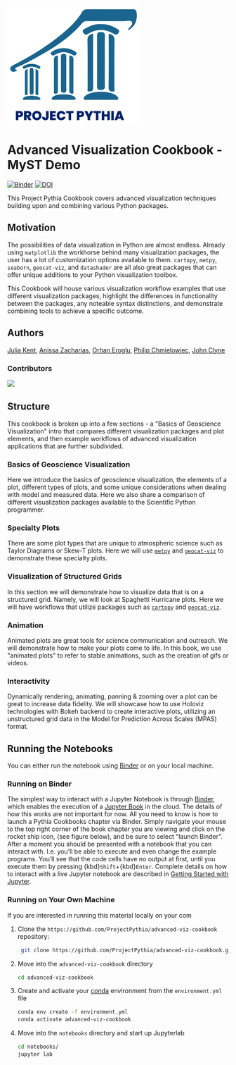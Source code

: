 <img src="thumbnail.png" alt="thumbnail" width="300"/>

# Advanced Visualization Cookbook - MyST Demo

[![Binder](https://binder.projectpythia.org/badge_logo.svg)](https://binder.projectpythia.org/v2/gh/ProjectPythia/advanced-viz-cookbook.git/main?labpath=notebooks)
[![DOI](https://zenodo.org/badge/671205314.svg)](https://zenodo.org/badge/latestdoi/671205314)

This Project Pythia Cookbook covers advanced visualization techniques building upon and combining various Python packages.

## Motivation

The possibilities of data visualization in Python are almost endless. Already using `matplotlib` the workhorse behind many visualization packages, the user has a lot of customization options available to them. `cartopy`, `metpy`, `seaborn`, `geocat-viz`, and `datashader` are all also great packages that can offer unique additions to your Python visualization toolbox.

This Cookbook will house various visualization workflow examples that use different visualization packages, highlight the differences in functionality between the packages, any noteable syntax distinctions, and demonstrate combining tools to achieve a specific outcome.

## Authors

[Julia Kent](@jukent), [Anissa Zacharias](@anissa111), [Orhan Eroglu](@erogluorhan), [Philip Chmielowiec](@philipc2), [John Clyne](@clyne)

### Contributors

<a href="https://github.com/ProjectPythia/advanced-viz-cookbook/graphs/contributors">
  <img src="https://contrib.rocks/image?repo=ProjectPythia/advanced-viz-cookbook" />
</a>

## Structure

This cookbook is broken up into a few sections - a "Basics of Geoscience Visualization" intro that compares different visualization packages and plot elements, and then example workflows of advanced visualization applications that are further subdivided.

### Basics of Geoscience Visualization

Here we introduce the basics of geoscience visualization, the elements of a plot, different types of plots, and some unique considerations when dealing with model and measured data. Here we also share a comparison of different visualization packages available to the Scientific Python programmer.

### Specialty Plots

There are some plot types that are unique to atmospheric science such as Taylor Diagrams or Skew-T plots. Here we will use [`metpy`](https://unidata.github.io/MetPy/latest/index.html) and [`geocat-viz`](https://geocat-viz.readthedocs.io/en/latest/) to demonstrate these specialty plots.

### Visualization of Structured Grids

In this section we will demonstrate how to visualize data that is on a structured grid. Namely, we will look at Spaghetti Hurricane plots. Here we will have workflows that utilize packages such as [`cartopy`](https://scitools.org.uk/cartopy/docs/latest/) and [`geocat-viz`](https://geocat-viz.readthedocs.io/en/latest/).

### Animation

Animated plots are great tools for science communication and outreach. We will demonstrate how to make your plots come to life. In this book, we use "animated plots" to refer to stable animations, such as the creation of gifs or videos.

### Interactivity

Dynamically rendering, animating, panning & zooming over a plot can be great to increase data fidelity. We will showcase how to use Holoviz technologies with Bokeh backend to create interactive plots, utilizing an unstructured grid data in the Model for Prediction Across Scales (MPAS) format.

## Running the Notebooks

You can either run the notebook using [Binder](https://binder.projectpythia.org/) or on your local machine.

### Running on Binder

The simplest way to interact with a Jupyter Notebook is through
[Binder](https://binder.projectpythia.org/), which enables the execution of a
[Jupyter Book](https://jupyterbook.org) in the cloud. The details of how this works are not
important for now. All you need to know is how to launch a Pythia
Cookbooks chapter via Binder. Simply navigate your mouse to
the top right corner of the book chapter you are viewing and click
on the rocket ship icon, (see figure below), and be sure to select
“launch Binder”. After a moment you should be presented with a
notebook that you can interact with. I.e. you’ll be able to execute
and even change the example programs. You’ll see that the code cells
have no output at first, until you execute them by pressing
{kbd}`Shift`\+{kbd}`Enter`. Complete details on how to interact with
a live Jupyter notebook are described in [Getting Started with
Jupyter](https://foundations.projectpythia.org/foundations/getting-started-jupyter.html).

### Running on Your Own Machine

If you are interested in running this material locally on your com

1. Clone the `https://github.com/ProjectPythia/advanced-viz-cookbook` repository:

   ```bash
    git clone https://github.com/ProjectPythia/advanced-viz-cookbook.git
   ```

1. Move into the `advanced-viz-cookbook` directory
   ```bash
   cd advanced-viz-cookbook
   ```
1. Create and activate your [conda](xref:conda) environment from the `environment.yml` file
   ```bash
   conda env create -f environment.yml
   conda activate advanced-viz-cookbook
   ```
1. Move into the `notebooks` directory and start up Jupyterlab
   ```bash
   cd notebooks/
   jupyter lab
   ```
